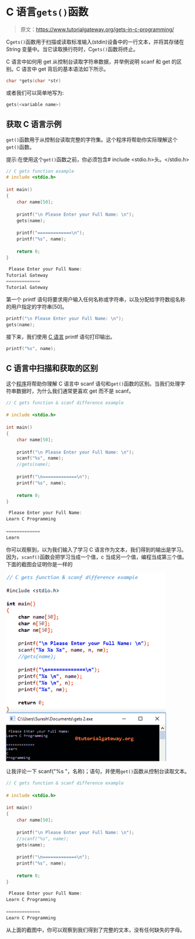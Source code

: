 # C 语言`gets()`函数

> 原文：<https://www.tutorialgateway.org/gets-in-c-programming/>

C`gets()`函数用于扫描或读取标准输入(stdin)设备中的一行文本，并将其存储在 String 变量中。当它读取换行符时，C`gets()`函数将终止。

C 语言中如何用 get 从控制台读取字符串数据，并举例说明 scanf 和 get 的区别。C 语言中 get 背后的基本语法如下所示。

```c
char *gets(char *str)
```

或者我们可以简单地写为:

```c
gets(<variable name>)
```

## 获取 C 语言示例

`get()`函数用于从控制台读取完整的字符集。这个程序将帮助你实际理解这个`get()`函数。

提示:在使用这个`get()`函数之前，你必须包含# include <stdio.h>头。</stdio.h>

```c
// C gets function example
# include <stdio.h> 

int main()
{
	char name[50];

	printf("\n Please Enter your Full Name: \n");
	gets(name);

	printf("=============\n");
	printf("%s", name);

	return 0;
}
```

```c
 Please Enter your Full Name: 
Tutorial Gateway
=============
Tutorial Gateway
```

第一个 printf 语句将要求用户输入任何名称或字符串，以及分配给字符数组名称的用户指定的字符串[50]。

```c
printf("\n Please Enter your Full Name: \n");
gets(name);
```

接下来，我们使用 [C 语言](https://www.tutorialgateway.org/c-programming/) printf 语句打印输出。

```c
printf("%s", name);
```

## C 语言中扫描和获取的区别

这个[程序](https://www.tutorialgateway.org/c-programming-examples/)将帮助你理解 C 语言中 scanf 语句和`get()`函数的区别。当我们处理字符串数据时，为什么我们通常更喜欢 get 而不是 scanf。

```c
// C gets function & scanf difference example

# include <stdio.h> 

int main()
{
	char name[50];

	printf("\n Please Enter your Full Name: \n");
	scanf("%s", name);
	//gets(name);

	printf("\n=============\n");
	printf("%s", name);

	return 0;
}
```

```c
 Please Enter your Full Name: 
Learn C Programming

=============
Learn
```

你可以观察到，以为我们输入了学习 C 语言作为文本，我们得到的输出是学习。因为，`scanf()`函数会把学习当成一个值，c 当成另一个值，编程当成第三个值。下面的截图会证明你是一样的

![Gets in C Programming 4](img/51c978bba61e69f3264f55dae543e1b7.png)

让我评论一下 scanf("%s "，名称)；语句，并使用`get()`函数从控制台读取文本。

```c
// C gets function & scanf difference example

# include <stdio.h> 

int main()
{
	char name[50];

	printf("\n Please Enter your Full Name: \n");
	//scanf("%s", name);
	gets(name);

	printf("\n=============\n");
	printf("%s", name);

	return 0;
}
```

```c
 Please Enter your Full Name: 
Learn C Programming

=============
Learn C Programming
```

从上面的截图中，你可以观察到我们得到了完整的文本，没有任何缺失的字母。